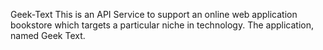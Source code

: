 Geek-Text
This is an API Service to support an online web application bookstore which targets a particular niche in technology. The application, named Geek Text.